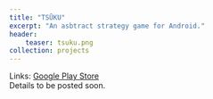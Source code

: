 ```yaml
---
title: "TSŪKU"
excerpt: "An asbtract strategy game for Android."
header:
    teaser: tsuku.png
collection: projects
---
```

Links: 
[Google Play Store](https://play.google.com/store/apps/details?id=io.ciaos.tsuku&hl=en_US) 
<br>
Details to be posted soon.
